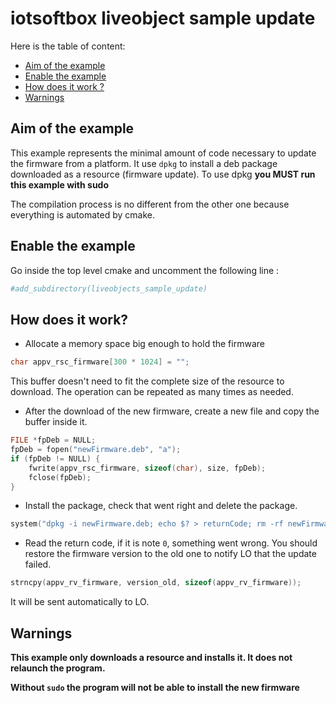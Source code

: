 # iotsoftbox liveobject sample update

Here is the table of content:

- [Aim of the example](#aim-of-the-example)
- [Enable the example](#enable-the-example)
- [How does it work ?](#how-does-it-work)
- [Warnings](#warnings)

## Aim of the example

This example represents the minimal amount of code necessary to update the firmware from a platform.
It use `dpkg` to install a deb package downloaded as a resource (firmware update).
To use dpkg **you MUST run this example with sudo**

The compilation process is no different from the other one because everything is automated by cmake.

## Enable the example

Go inside the top level cmake and uncomment the following line :

```cmake
#add_subdirectory(liveobjects_sample_update)
```

## How does it work?

- Allocate a memory space big enough to hold the firmware
```c
char appv_rsc_firmware[300 * 1024] = "";
```
This buffer doesn't need to fit the complete size of the resource to download. The operation can be repeated as many times as needed.

- After the download of the new firmware, create a new file and copy the buffer inside it.
```c
FILE *fpDeb = NULL;
fpDeb = fopen("newFirmware.deb", "a");
if (fpDeb != NULL) {
	fwrite(appv_rsc_firmware, sizeof(char), size, fpDeb);
	fclose(fpDeb);
}
```

- Install the package, check that went right and delete the package.
```c
system("dpkg -i newFirmware.deb; echo $? > returnCode; rm -rf newFirmware.deb");
```

- Read the return code, if it is note `0`, something went wrong. You should restore the firmware version to the old one to notify LO that the update failed.
```c
strncpy(appv_rv_firmware, version_old, sizeof(appv_rv_firmware));
```
It will be sent automatically to LO.

## Warnings

**This example only downloads a resource and installs it. It does not relaunch the program.**

**Without `sudo` the program will not be able to install the new firmware**
